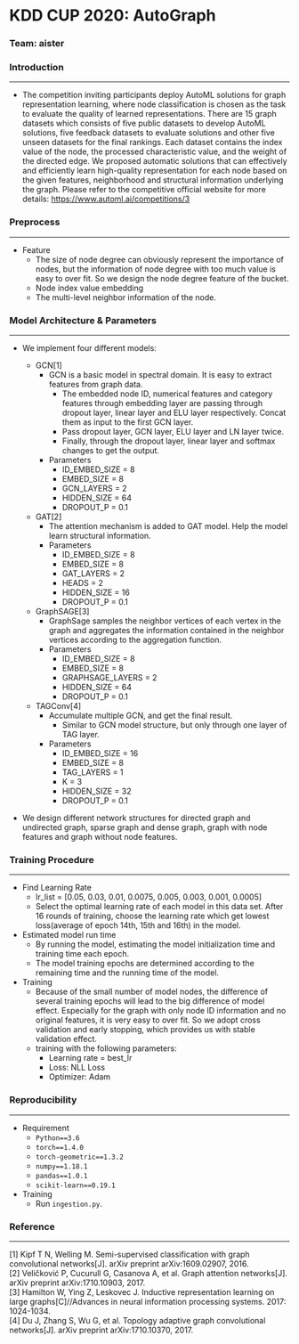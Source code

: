 # KDD CUP 2020: AutoGraph
### Team: aister

### Introduction
***
+ The competition inviting participants deploy AutoML solutions for graph representation learning, where node classification is chosen as the task to evaluate the quality of learned representations. There are 15 graph datasets which consists of five public datasets to develop AutoML solutions, five feedback datasets to evaluate solutions and other five unseen datasets for the final rankings. Each dataset contains the index value of the node, the processed characteristic value, and the weight of the directed edge. We proposed automatic solutions that can effectively and efficiently learn high-quality representation for each node based on the given features, neighborhood and structural information underlying the graph. Please refer to the competitive official website for more details: https://www.automl.ai/competitions/3

### Preprocess
***
+ Feature
    + The size of node degree can obviously represent the importance of nodes, but the information of node degree with too much value is easy to over fit. So we design the node degree feature of the bucket.
    + Node index value embedding
    + The multi-level neighbor information of the node.

### Model Architecture & Parameters
***
+ We implement four different models:
    + GCN[1]
        + GCN is a basic model in spectral domain. It is easy to extract features from graph data.
            + The embedded node ID, numerical features and category features through embedding layer are passing through dropout layer, linear layer and ELU layer respectively. Concat them as input to the first GCN layer.
            + Pass dropout layer, GCN layer, ELU layer and LN layer twice.
            + Finally, through the dropout layer, linear layer and softmax changes to get the output.
        + Parameters
            + ID_EMBED_SIZE = 8
            + EMBED_SIZE = 8
            + GCN_LAYERS = 2
            + HIDDEN_SIZE = 64
            + DROPOUT_P = 0.1
    + GAT[2]
        + The attention mechanism is added to GAT model. Help the model learn structural information.
        + Parameters
            + ID_EMBED_SIZE = 8
            + EMBED_SIZE = 8
            + GAT_LAYERS = 2
            + HEADS = 2
            + HIDDEN_SIZE = 16
            + DROPOUT_P = 0.1
    + GraphSAGE[3]
        + GraphSage samples the neighbor vertices of each vertex in the graph and aggregates the information contained in the neighbor vertices according to the aggregation function.
        + Parameters
            + ID_EMBED_SIZE = 8
            + EMBED_SIZE = 8
            + GRAPHSAGE_LAYERS = 2
            + HIDDEN_SIZE = 64
            + DROPOUT_P = 0.1
    + TAGConv[4]
        + Accumulate multiple GCN, and get the final result.
            + Similar to GCN model structure, but only through one layer of TAG layer.
        + Parameters
            + ID_EMBED_SIZE = 16
            + EMBED_SIZE = 8
            + TAG_LAYERS = 1
            + K = 3
            + HIDDEN_SIZE = 32
            + DROPOUT_P = 0.1

+ We design different network structures for directed graph and undirected graph, sparse graph and dense graph, graph with node features and graph without node features.

### Training Procedure
***
+ Find Learning Rate
    + lr_list = [0.05, 0.03, 0.01, 0.0075, 0.005, 0.003, 0.001, 0.0005]
    + Select the optimal learning rate of each model in this data set. After 16 rounds of training, choose the learning rate which get lowest loss(average of epoch 14th, 15th and 16th) in the model.
+ Estimated model run time
    + By running the model, estimating the model initialization time and training time each epoch.
    + The model training epochs are determined according to the remaining time and  the running time of the model.
+ Training
    + Because of the small number of model nodes, the difference of several training epochs will lead to the big difference of model effect. Especially for the graph with only node ID information and no original features, it is very easy to over fit. So we adopt cross validation and early stopping, which provides us with stable validation effect.
    + training with the following parameters:
        + Learning rate = best_lr
        + Loss: NLL Loss
        + Optimizer: Adam

### Reproducibility
***
+ Requirement
    + `Python==3.6`
    + `torch==1.4.0`
    + `torch-geometric==1.3.2`
    + `numpy==1.18.1`
    + `pandas==1.0.1`
    + `scikit-learn==0.19.1`
+ Training
    + Run `ingestion.py`.

### Reference
***
[1] Kipf T N, Welling M. Semi-supervised classification with graph convolutional networks[J]. arXiv preprint arXiv:1609.02907, 2016.  
[2] Veličković P, Cucurull G, Casanova A, et al. Graph attention networks[J]. arXiv preprint arXiv:1710.10903, 2017.  
[3] Hamilton W, Ying Z, Leskovec J. Inductive representation learning on large graphs[C]//Advances in neural information processing systems. 2017: 1024-1034.  
[4] Du J, Zhang S, Wu G, et al. Topology adaptive graph convolutional networks[J]. arXiv preprint arXiv:1710.10370, 2017.
